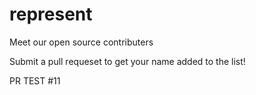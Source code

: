 # represent

Meet our open source contributers

Submit a pull requeset to get your name added to the list!

PR TEST #11
